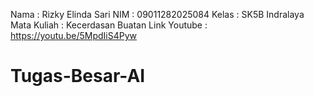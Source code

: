 Nama         : Rizky Elinda Sari
NIM          : 09011282025084
Kelas        : SK5B Indralaya
Mata Kuliah  : Kecerdasan Buatan
Link Youtube : https://youtu.be/5MpdIiS4Pyw

# Tugas-Besar-AI
